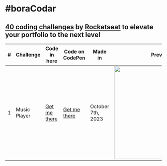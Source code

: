 # #boraCodar

## [40 coding challenges](https://www.rocketseat.com.br/boracodar) by [Rocketseat](https://www.rocketseat.com.br/) to elevate your portfolio to the next level

<table>
  <thead>
    <tr>
      <th>
        #
      </th>
      <th>
        Challenge
      </th>
      <th>
        Code in here
      </th>
      <th>
        Code on CodePen
      </th>
      <th align="center"">
        Made in
      </th>
      <th>
        Preview
      </th>
    </tr>
  </thead>
  <tbody>
    <tr>
      <td>1</td>
      <td>Music Player</td>
      <td>
        <a href="01">Get me there</a>
      </td>
      <td>
        <a href="https://codepen.io/Marcelo-Alvarez-the-sasster/pen/poqQMwO">Get me there</a>
      </td>
      <td>October 7th, 2023</td>
      <td>
        <a href="01"><img width="300px" src="01/.github/cover.jpg" /></a>
      </td>
    </tr>
  </tbody>
</table>
